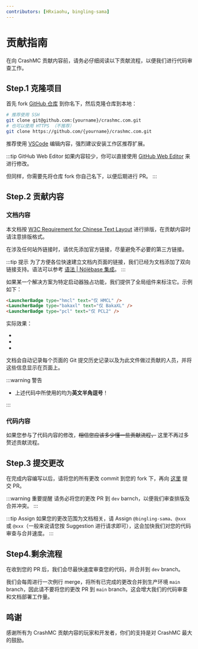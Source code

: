 ```yaml
---
contributors: [HRxiaohu, bingling-sama]
---
```


# 贡献指南

在向 CrashMC 贡献内容前，请务必仔细阅读以下贡献流程，以便我们进行代码审查工作。

## Step.1 克隆项目

首先 fork [GitHub 仓库](https://github.com/GlobeMC/crashmc.com) 到你名下，然后克隆仓库到本地：

```bash
# 推荐使用 SSH
git clone git@github.com:{yourname}/crashmc.com.git
# 也可以使用 HTTPS （不推荐）
git clone https://github.com/{yourname}/crashmc.com.git 
```

推荐使用 [VSCode](https://code.visualstudio.com/) 编辑内容，强烈建议安装工作区推荐扩展。

:::tip GitHub Web Editor
如果内容较少，你可以直接使用 [GitHub Web Editor](https://github.dev) 来进行修改。

但同样，你需要先将仓库 fork 你自己名下，以便后期进行 PR。
:::

## Step.2 贡献内容

### 文档内容

本文档按 [W3C Requirement for Chinese Text Layout](https://www.w3.org/International/clreq/) 进行排版，在贡献内容时请注意排版格式。

在涉及任何站外链接时，请优先添加官方链接，尽量避免不必要的第三方链接。

:::tip 提示
为了方便各位快速建立文档内页面的链接，我们已经为文档添加了双向链接支持。语法可以参考 [语法 | Nólëbase 集成](https://nolebase-integrations.ayaka.io/pages/zh-CN/integrations/markdown-it-bi-directional-links/syntax.html)。
:::

如果某一个解决方案为特定启动器独占功能，我们提供了全局组件来标注它。示例如下：

```markdown
<LauncherBadge type="hmcl" text="仅 HMCL" />
<LauncherBadge type="bakaxl" text="仅 BakaXL" />
<LauncherBadge type="pcl" text="仅 PCL2" />
```

实际效果：

- <LauncherBadge type="hmcl" text="仅 HMCL" />
- <LauncherBadge type="bakaxl" text="仅 BakaXL" />
- <LauncherBadge type="pcl" text="仅 PCL2" />

文档会自动记录每个页面的 Git 提交历史记录以及为此文件做过贡献的人员，并将这些信息显示在页面上。

:::warning 警告

- 上述代码中所使用的均为**英文半角逗号**！

:::

### 代码内容

如果您参与了代码内容的修改，~~相信您应该多少懂一些贡献流程，~~ 这里不再过多赘述贡献流程。

## Step.3 提交更改

在完成内容编写以后，请将您的所有更改 commit 到您的 fork 下，再向 [这里](https://github.com/GlobeMC/crashmc.com/tree/dev) 提交 PR。

:::warning 重要提醒
请务必将您的更改 PR 到 `dev` barnch，以便我们审查排版及合并冲突。
:::

:::tip Assign
如果您的更改范围为文档相关，请 Assign `@bingling-sama`、`@xxx` 或 `@xxx`（一般来说请您按 Suggestion 进行请求即可），这会加快我们对您的代码审查与合并速度。
:::

## Step4.剩余流程

在收到您的 PR 后，我们会尽最快速度审查您的代码，并合并到 `dev` branch。

我们会每周进行一次例行 merge，将所有已完成的更改合并到生产环境 `main` branch，因此请不要将您的更改 PR 到 `main` branch，这会增大我们的代码审查和文档部署工作量。

## 鸣谢

感谢所有为 CrashMC 贡献内容的玩家和开发者，你们的支持是对 CrashMC 最大的鼓励。
